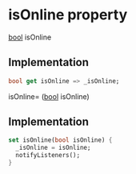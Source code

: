 


# isOnline property








[bool](https://api.flutter.dev/flutter/dart-core/bool-class.html) isOnline
  







## Implementation

```dart
bool get isOnline => _isOnline;
```




isOnline=
([bool](https://api.flutter.dev/flutter/dart-core/bool-class.html) isOnline)  







## Implementation

```dart
set isOnline(bool isOnline) {
  _isOnline = isOnline;
  notifyListeners();
}
```







